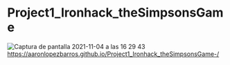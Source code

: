 # Project1_Ironhack_theSimpsonsGame
![Captura de pantalla 2021-11-04 a las 16 29 43](https://user-images.githubusercontent.com/92530312/143278383-4ca385a8-0894-47c7-9ad9-90dd1274a766.png)
https://aaronlopezbarros.github.io/Project1_Ironhack_theSimpsonsGame-/
